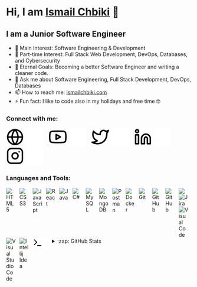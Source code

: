 # Hi, I am [Ismail Chbiki](https://ismailchbiki.com/) 👋

## I am a Junior Software Engineer

- 🔭 Main Interest: Software Engineering & Development
- 🔭 Part-time Interest: Full Stack Web Development, DevOps, Databases, and Cybersecurity
- 🥅 Eternal Goals: Becoming a better Software Engineer and writing a cleaner code.
- 💬 Ask me about Software Engineering, Full Stack Development, DevOps, Databases
- 📫 How to reach me: [ismailchbiki.com][website]
- ⚡ Fun fact: I like to code also in my holidays and free time 🤓

### Connect with me:

[![website](./img/globe-light.svg)](https://ismailchbiki.com/#gh-light-mode-only)
[![website](./img/globe-dark.svg)](https://ismailchbiki.com/#gh-dark-mode-only)
&nbsp;&nbsp;
[![website](./img/youtube-light.svg)](https://www.youtube.com/c/IsmailChbiki#gh-light-mode-only)
[![website](./img/youtube-dark.svg)](https://www.youtube.com/c/IsmailChbiki#gh-dark-mode-only)
&nbsp;&nbsp;
[![website](./img/twitter-light.svg)](https://twitter.com/Ismailchbiki#gh-light-mode-only)
[![website](./img/twitter-dark.svg)](https://twitter.com/Ismailchbiki#gh-dark-mode-only)
&nbsp;&nbsp;
[![website](./img/linkedin-light.svg)](https://www.linkedin.com/in/ismailchbiki/#gh-light-mode-only)
[![website](./img/linkedin-dark.svg)](https://www.linkedin.com/in/ismailchbiki/#gh-dark-mode-only)
&nbsp;&nbsp;
[![website](./img/instagram-light.svg)](https://www.instagram.com/ismail_chbiki/#gh-light-mode-only)
[![website](./img/instagram-dark.svg)](https://www.instagram.com/ismail_chbiki/#gh-dark-mode-only)

### Languages and Tools:

[<img align="left" alt="HTML5" width="26px" src="https://cdn.jsdelivr.net/gh/devicons/devicon/icons/html5/html5-original.svg" style="padding-right:10px;" />](https://en.wikipedia.org/wiki/HTML5)
[<img align="left" alt="CSS3" width="26px" src="https://cdn.jsdelivr.net/gh/devicons/devicon/icons/css3/css3-original.svg" style="padding-right:10px;" />](https://en.wikipedia.org/wiki/CSS#:~:text=began%20in%202015.-,CSS%203,-%5Bedit%5D)
[<img align="left" alt="JavaScript" width="26px" src="https://cdn.jsdelivr.net/gh/devicons/devicon/icons/javascript/javascript-original.svg" style="padding-right:10px;" />](https://en.wikipedia.org/wiki/JavaScript)
[<img align="left" alt="React" width="26px" src="https://cdn.jsdelivr.net/gh/devicons/devicon/icons/react/react-original.svg" style="padding-right:10px;" />](https://reactjs.org/)

[<img align="left" alt="Java" width="26px" src="https://th.bing.com/th/id/R.74297f4675a85052184ee568b0a04ce6?rik=lhcvYIinWtCF1w&riu=http%3a%2f%2f4.bp.blogspot.com%2f-ztPJwcsMR6Q%2fUYMIAzCI5MI%2fAAAAAAAAAko%2fz0EDx8IyalY%2fs1600%2fJAVA-ICON.png&ehk=3Rgy8B92Nu1kEg08p0jSz04cGWuKwPAx7WYPH66uLJ8%3d&risl=&pid=ImgRaw&r=0" style="padding-right:10px;" />](https://www.java.com/en/)
[<img align="left" alt="C#" width="26px" src="https://th.bing.com/th/id/R.9c75ca2b0c277584e827c20c0a9ac4eb?rik=lYTtL6%2btrEmlAA&riu=http%3a%2f%2fwww.techbaz.org%2fCourse%2fimg%2fcsharp-logo.png&ehk=f75Aju9yyaageZkEKASfChc%2bjfdt95nig1iFn3g7mpw%3d&risl=&pid=ImgRaw&r=0" style="padding-right:10px;" />](https://learn.microsoft.com/en-us/dotnet/csharp/)

[<img align="left" alt="MySQL" width="26px" src="https://cdn.jsdelivr.net/gh/devicons/devicon/icons/mysql/mysql-original.svg" style="padding-right:10px;" />](https://www.mysql.com/)
[<img align="left" alt="MongoDB" width="26px" src="https://cdn.jsdelivr.net/gh/devicons/devicon/icons/mongodb/mongodb-original.svg" style="padding-right:10px;" />](https://www.mongodb.com/cloud/atlas/lp/try4?utm_source=google&utm_campaign=search_gs_pl_evergreen_atlas_core_prosp-brand_gic-null_emea-nl_ps-all_desktop_eng_lead&utm_term=mongodb&utm_medium=cpc_paid_search&utm_ad=e&utm_ad_campaign_id=12212624536&adgroup=115749708903&gclid=CjwKCAjw-rOaBhA9EiwAUkLV4iIeSNcYJXzXRbDIdL3NzqI8TALsI92ZRbiDSeMeKd_RySnk10mZNRoC7_0QAvD_BwE)

[<img align="left" alt="Postman" width="26px" src="https://blog.scottlogic.com/mmcalroy/assets/postmanLogo.png" style="padding-right:10px;" />](https://www.postman.com/)
[<img align="left" alt="Docker" width="26px" src="https://th.bing.com/th/id/R.93ed1b1ac1acb9bf09fc46c3f42b51fc?rik=2hKNU1%2fBWys%2fsw&pid=ImgRaw&r=0" style="padding-right:10px;" />](https://www.docker.com/)

[<img align="left" alt="Git" width="26px" src="https://cdn.jsdelivr.net/gh/devicons/devicon/icons/git/git-original.svg" style="padding-right:10px;" />](https://git-scm.com/)
[<img align="left" alt="GitHub" width="26px" src="https://user-images.githubusercontent.com/3369400/139447912-e0f43f33-6d9f-45f8-be46-2df5bbc91289.png" style="padding-right:10px;" />](https://ismailchbiki.com/#gh-dark-mode-only)
[<img align="left" alt="GitHub" width="26px" src="https://user-images.githubusercontent.com/3369400/139448065-39a229ba-4b06-434b-bc67-616e2ed80c8f.png" style="padding-right:10px;" />](https://ismailchbiki.com/#gh-light-mode-only)
[<img align="left" width="26px" src="https://talks.freelancerepublik.com/wp-content/uploads/2021/02/GitLab_Logo.svg.png" style="padding-right:10px;" />](https://about.gitlab.com/)

<!-- Project Management -->

[<img align="left" alt="Jira" width="26px" src="https://th.bing.com/th/id/R.3c6a733912ee03f3da3e21426c42618a?rik=zeCSE8T8UPI8fA&pid=ImgRaw&r=0" style="padding-right:10px;" />](https://www.atlassian.com/software/jira)

<!-- IDE's -->

[<img align="left" alt="Visual Code" width="26px" src="https://cdn.jsdelivr.net/gh/devicons/devicon/icons/vscode/vscode-original.svg" style="padding-right:10px;" />](https://code.visualstudio.com/)
[<img align="left" alt="Visual Studio Code" width="26px" src="https://gdm-catalog-fmapi-prod.imgix.net/ProductLogo/1b6d695a-be0d-4aaf-920f-675585b5bb9c.png?auto=format&ixlib=react-9.0.3&w=2618" style="padding-right:10px;" />](https://visualstudio.microsoft.com/)
[<img align="left" alt="Intellij Idea" width="26px" src="https://hdlicense.com/wp-content/uploads/2019/11/IntelliJ-IDEA-crack.png" style="padding-right:10px;" />](https://www.jetbrains.com/idea/)

<!-- CMD -->

[<img align="left" alt="Terminal" width="26px" src="./img/terminal-light.svg" />](https://ismailchbiki.com/#gh-light-mode-only)
[<img align="left" alt="Terminal" width="26px" src="./img/terminal-dark.svg" />](https://ismailchbiki.com/#gh-dark-mode-only)

<br />
<br />

<details>
  <summary>:zap: GitHub Stats</summary>

  <img align="left" alt="codeSTACKr's GitHub Stats" src="https://github-readme-stats.vercel.app/api?username=ismailchbiki&show_icons=true&hide_border=false&title_color=ff652f&icon_color=FFE400&bg_color=09131B&text_color=ffffff&border_color=0c1a25" />

</details>

[website]: https://ismailchbiki.com/
[twitter]: https://twitter.com/Ismailchbiki
[youtube]: https://www.youtube.com/c/IsmailChbiki
[instagram]: https://www.instagram.com/ismail_chbiki/
[linkedin]: https://www.linkedin.com/in/ismailchbiki/
